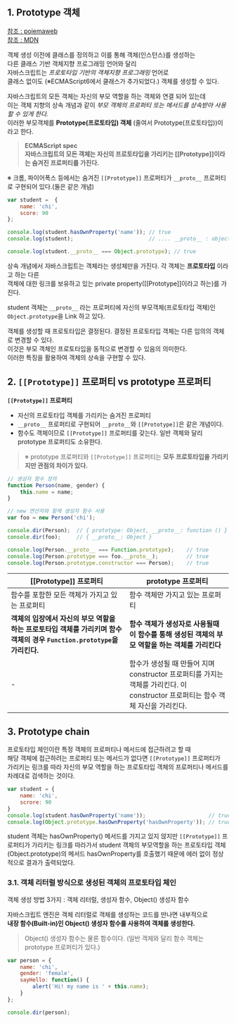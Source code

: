 ## 1. Prototype 객체

[참조 : poiemaweb](http://poiemaweb.com/js-prototype)  
[참조 : MDN](https://developer.mozilla.org/ko/docs/Web/JavaScript/Guide/%EA%B0%9D%EC%B2%B4_%EB%AA%A8%EB%8D%B8%EC%9D%98_%EC%84%B8%EB%B6%80%EC%82%AC%ED%95%AD#Class-based_vs._prototype-based_languages)

객체 생성 이전에 클래스를 정의하고 이를 통해 객체(인스턴스)를 생성하는  
다른 클래스 기반 객체지향 프로그래밍 언어와 달리  
자바스크립트는 _프로토타입 기반의 객체지향 프로그래밍_ 언어로  
클래스 없이도 (※ECMAScript6에서 클래스가 추가되었다.) 객체를 생성할 수 있다.

자바스크립트의 모든 객체는 자신의 부모 역할을 하는 객체와 연결 되어 있는데   
이는 객체 지향의 상속 개념과 같이 _부모 객체의 프로퍼티 또는 메서드를 상속받아 사용할 수 있게 한다._  
이러한 부모객체를 **Prototype(프로토타입) 객체** (줄여서 Prototype(프로토타입))이라고 한다.

> **ECMAScript spec**   
**자바스크립트의 모든 객체는 자신의 프로토타입을 가리키는 [[Prototype]]이라는 숨겨진 프로퍼티를 가진다.**


※ 크롬, 파이어폭스 등에서는 숨겨진 `[[Prototype]]` 프로퍼티가 `__proto__` 프로퍼티로 구현되어 있다.(둘은 같은 개념)

```javascript
var student =  {
    name: 'chi',
    score: 90
};

console.log(student.hasOwnProperty('name')); // true
console.log(student);                        // .... __proto__ : object ....

console.log(student.__proto__ === Object.prototype); // true
```

상속 개념에서 자바스크립트는 객체라는 생성체만을 가진다. 각 객체는 **프로토타입** 이라고 하는 다른  
객체에 대한 링크를 보유하고 있는 private property([[Prototype]]이라고 하는)를 가진다.

student 객체는 `__proto__` 라는 프로퍼티에 자신의 부모객체(프로토타입 객체)인 `Object.prototype`을 Link 하고 있다.

객체를 생성할 때 프로토타입은 결정된다. 결정된 프로토타입 객체는 다른 임의의 객체로 변경할 수 있다.  
이것은 부모 객체인 프로토타입을 동적으로 변경할 수 있음의 의미한다.  
이러한 특징을 활용하여 객체의 상속을 구현할 수 있다.

## 2. `[[Prototype]]` 프로퍼티 vs prototype 프로퍼티

**`[[Prototype]]` 프로퍼티**
+ 자신의 프로토타입 객체를 가리키는 숨겨진 프로퍼티
+ `__proto__` 프로퍼티로 구현되어 `__proto__`와 `[[Prototype]]`은 같은 개념이다.
+ 함수도 객체이므로 `[[Prototype]]` 프로퍼티를 갖는다. 일반 객체와 달리 prototype 프로퍼티도 소유한다.

> ※ prototype 프로퍼티와 `[[Prototype]]` 프로퍼티는 **모두 프로토타입을 가리키지만 관점의 차이가 있다.**

```javascript
// 생성자 함수 정의
function Person(name, gender) {
    this.name = name;
}

// new 연산자와 함께 생성자 함수 사용
var foo = new Person('chi'); 

console.dir(Person);  // { prototype: Object, __proto__: function () }
console.dir(foo);     // { __proto__: Object }

console.log(Person.__proto__ === Function.prototype);    // true
console.log(Person.prototype === foo.__proto__);         // true
console.log(Person.prototype.constructor === Person);    // true
```
| [[Prototype]] 프로퍼티 | prototype 프로퍼티 |
| ---- | ---- |
| 함수를 포함한 모든 객체가 가지고 있는 프로퍼티 | 함수 객체만 가지고 있는 프로퍼티 |
| **객체의 입장에서 자신의 부모 역할을 하는 프로토타입 객체를 가리키며 함수 객체의 경우 `Function.prototype`을 가리킨다.** | **함수 객체가 생성자로 사용될때 이 함수를 통해 생성된 객체의 부모 역할을 하는 객체를 가리킨다** |
| - | 함수가 생성될 때 만들어 지며 constructor 프로퍼티를 가지는 객체를 가리킨다. 이 constructor 프로퍼티는 함수 객체 자신을 가리킨다. |

## 3. Prototype chain

프로토타입 체인이란 특정 객체의 프로퍼티나 메서드에 접근하려고 할 때  
해당 객체에 접근하려는 프로퍼티 또는 메서드가 없다면 `[[Prototype]]` 프로퍼티가  
가리키는 링크를 따라 자신의 부모 역할을 하는 프로토타입 객체의 프로퍼티나 메서드를  
차례대로 검색하는 것이다.

```javascript
var student = {
    name: 'chi',
    scrore: 90
}
console.log(student.hasOwnProperty('name'));                    // true
console.log(Object.prototype.hasOwnProperty('hasOwnProperty')); // true
```

student 객체는 hasOwnProperty() 메서드를 가지고 있지 않지만 `[[Prototype]]` 프로퍼티가 가리키는 링크를 따라가서 student 객체의 부모역할을 하는 프로토타입 객체(Object.prototype)의 메서드 hasOwnProperty를 호출했기 때문에 에러 없이 정상적으로 결과가 출력되었다.

### 3.1. 객체 리터럴 방식으로 생성된 객체의 프로토타입 체인

객체 생성 방법 3가지 : 객체 리터럴, 생성자 함수, Object() 생성자 함수

자바스크립트 엔진은 객체 리터럴로 객체를 생성하는 코드를 만나면 내부적으로  
**내장 함수(Built-in)인 Object() 생성자 함수를 사용하여 객체를 생성한다.**

> Object() 생성자 함수는 물론 함수이다. (일반 객체와 달리 함수 객체는 prototype 프로퍼티가 있다.)

```javascript
var person = {
    name: 'chi',
    gender: 'female',
    sayHello: function() {
        alert('Hi! my name is ' + this.name);
    }
};

console.dir(person);
```

